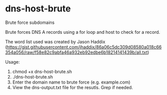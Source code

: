 # dns-host-brute
Brute force subdomains

Brute forces DNS A records using a for loop and host to check for a record. 

The word list used was created by Jason Haddix (https://gist.githubusercontent.com/jhaddix/86a06c5dc309d08580a018c66354a056/raw/f58e82c9abfa46a932eb92edbe6b18214141439b/all.txt)

Usage: 
1. chmod +x dns-host-brute.sh
2. ./dns-host-brute.sh
3. Enter the domain name to brute force (e.g. example.com)
4. View the dns-output.txt file for the resutls. Grep if needed.
